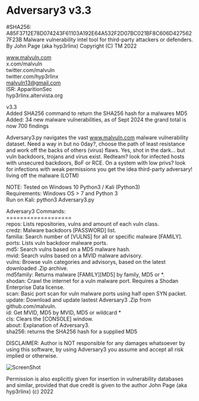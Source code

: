 # Adversary3 v3.3


#SHA256: A85F3712E78D074243F61103A192E64A532F2D07BC021BF8C606D4275627F23B
Malware vulnerability intel tool for third-party attackers or defenders. <br />
By John Page (aka hyp3rlinx) Copyright (C) TM 2022

www.malvuln.com <br />
x.com/malvuln <br />
twitter.com/malvuln <br />
twitter.com/hyp3rlinx <br />
malvuln13@gmail.com <br />
ISR: ApparitionSec <br />
hyp3rlinx.altervista.org <br />

v3.3  <br />
Added SHA256 command to return the SHA256 hash for a malwares MD5
Added: 34 new malware vulnerabilities, as of Sept 2024 the grand total is now 700 findings

Adversary3.py navigates the vast www.malvuln.com malware vulnerability dataset.
Need a way in but no 0day?, choose the path of least resistance and
work off the backs of others (virus) flaws.
Yes, shot in the dark... but vuln backdoors, trojans and virus exist.
Redteam? look for infected hosts with unsecured backdoors, BoF or RCE.
On a system with low privs? look for infections with weak permissions
you get the idea third-party adversary! living off the malware (LOTM)

NOTE: Tested on Windows 10 Python3 / Kali (Python3) <br />
Requirements: Windows OS > 7 and Python 3 <br />
Run on Kali: python3 Adversary3.py <br />

Adversary3 Commands: <br />
=================== <br />
repos: Lists repositories, vulns and amount of each vuln class.<br />
credz: Malware backdoors [PASSWORD] list.<br />
familia: Search number of [VULNS] for all or specific malware [FAMILY].<br />
ports: Lists vuln backdoor malware ports.<br />
md5: Search vulns based on a MD5 malware hash.<br />
mvid: Search vulns based on a MVID malware advisory.<br />
vulns: Browse vuln categories and advisorys, based on the latest downloaded .Zip archive.<br />
md5family: Returns malware [FAMILY][MD5] by family, MD5 or *.<br />
shodan: Crawl the internet for a vuln malware port. Requires a Shodan Enterprise Data license.<br />
scan: Basic port scan for vuln malware ports using half open SYN packet.<br />
update: Download and update lastest Adversary3 .Zip from github.com/malvuln.<br />
id: Get MVID, MD5 by MVID, MD5 or wildcard *<br />
cls: Clears the [CONSOLE] window.<br />
about: Explanation of Adversary3.<br />
sha256: returns the SHA256 hash for a supplied MD5 <br />

DISCLAIMER:
Author is NOT responsible for any damages whatsoever by using this software,
by using Adversary3 you assume and accept all risk implied or otherwise.

![ScreenShot](Adversary3_1.JPG)

Permission is also explicitly given for insertion in vulnerability databases and similar,
provided that due credit is given to the author John Page (aka hyp3rlinx) (c) 2022
